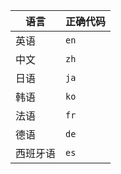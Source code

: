 | 语言   | 正确代码 |
| ---- | ---- |
| 英语   | `en` |
| 中文   | `zh` |
| 日语   | `ja` |
| 韩语   | `ko` |
| 法语   | `fr` |
| 德语   | `de` |
| 西班牙语 | `es` |
